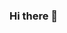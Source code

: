 ### Hi there 👋

<!--
**MichaelDulin/MichaelDulin** is a ✨ _special_ ✨ repository because its `README.md` (this file) appears on your GitHub profile.

-->
